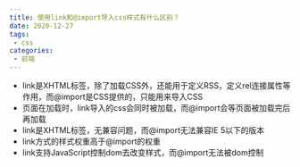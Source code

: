 ```yaml
---
title: 使用link和@import导入css样式有什么区别？
date: 2020-12-27
tags:
 - css
categories: 
 - 前端
---
```

+ link是XHTML标签，除了加载CSS外，还能用于定义RSS，定义rel连接属性等作用，而@import是CSS提供的，只能用来导入CSS
+ 页面在加载时，link导入的css会同时被加载，而@import会等页面被加载完后再加载
+ link是XHTML标签，无兼容问题，而@import无法兼容IE 5以下的版本
+ link方式的样式权重高于@import的权重
+ link支持JavaScript控制dom去改变样式，而@import无法被dom控制